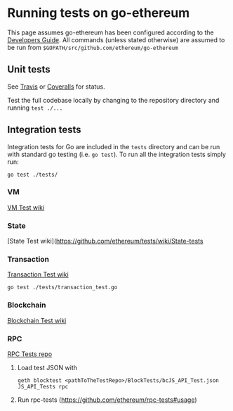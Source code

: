 # Running tests on go-ethereum
This page assumes go-ethereum has been configured according to the [Developers Guide](https://github.com/ethereum/go-ethereum/wiki/Developers'-Guide). All commands (unless stated otherwise) are assumed to be run from `$GOPATH/src/github.com/ethereum/go-ethereum`

## Unit tests
See [Travis](https://travis-ci.org/ethereum/go-ethereum/builds) or [Coveralls](https://coveralls.io/r/ethereum/go-ethereum) for status.

Test the full codebase locally by changing to the repository directory and running `test ./...`

## Integration tests
Integration tests for Go are included in the `tests` directory and can be run with standard go testing (i.e. `go test`). To run all the integration tests simply run:
```
go test ./tests/
```

### VM
[VM Test wiki](https://github.com/ethereum/tests/wiki/VM-Tests)

### State
[State Test wiki](https://github.com/ethereum/tests/wiki/State-tests

### Transaction
[Transaction Test wiki](https://github.com/ethereum/tests/wiki/Transaction-Tests)
```
go test ./tests/transaction_test.go
```

### Blockchain
[Blockchain Test wiki](https://github.com/ethereum/tests/wiki/Blockchain-Tests-II) 

### RPC
[RPC Tests repo](https://github.com/ethereum/rpc-tests)

1. Load test JSON with
    ```
    geth blocktest <pathToTheTestRepo>/BlockTests/bcJS_API_Test.json JS_API_Tests rpc
    ````
2. Run rpc-tests (https://github.com/ethereum/rpc-tests#usage)